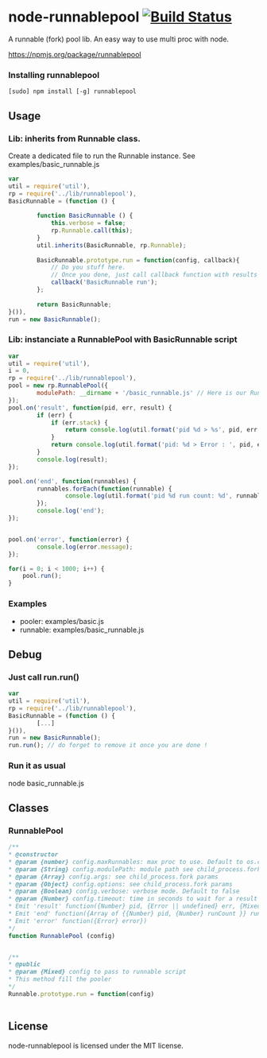 # node-runnablepool [![Build Status](https://secure.travis-ci.org/sdolard/node-runnablepool.png?branch=master)](http://travis-ci.org/sdolard/node-runnablepool)
A runnable (fork) pool lib.
An easy way to use multi proc with node.

https://npmjs.org/package/runnablepool


### Installing runnablepool

```
[sudo] npm install [-g] runnablepool
```


## Usage
### Lib: inherits from Runnable class. 
Create a dedicated file to run the Runnable instance. 
See examples/basic_runnable.js
```javascript
var
util = require('util'),
rp = require('../lib/runnablepool'),
BasicRunnable = (function () {
		
		function BasicRunnable () {
			this.verbose = false;
			rp.Runnable.call(this);
		}
		util.inherits(BasicRunnable, rp.Runnable);
		
		BasicRunnable.prototype.run = function(config, callback){
			// Do you stuff here.
			// Once you done, just call callback function with results as params
			callback('BasicRunnable run');
		};
	
		return BasicRunnable;
}()),
run = new BasicRunnable();

```

### Lib: instanciate a RunnablePool with BasicRunnable script 
```javascript
var
util = require('util'),
i = 0,
rp = require('../lib/runnablepool'),
pool = new rp.RunnablePool({
		modulePath: __dirname + '/basic_runnable.js' // Here is our Runnable script
});
pool.on('result', function(pid, err, result) {
		if (err) {
			if (err.stack) {
				return console.log(util.format('pid %d > %s', pid, err.stack));
			}
			return console.log(util.format('pid: %d > Error : ', pid, err.message));
		}
		console.log(result);
});

pool.on('end', function(runnables) {
		runnables.forEach(function(runnable) {
				console.log(util.format('pid %d run count: %d', runnable.pid, runnable.runCount));
		});
		console.log('end');
});


pool.on('error', function(error) {
		console.log(error.message);
});

for(i = 0; i < 1000; i++) {
	pool.run();
}

```

### Examples
* pooler: examples/basic.js
* runnable: examples/basic_runnable.js



## Debug
### Just call run.run() 
```javascript
var
util = require('util'),
rp = require('../lib/runnablepool'),
BasicRunnable = (function () {
		[...]
}()),
run = new BasicRunnable();
run.run(); // do forget to remove it once you are done !

```

### Run it as usual
node basic_runnable.js


## Classes
### RunnablePool
```javascript		
/**
* @constructor
* @param {number} config.maxRunnables: max proc to use. Default to os.cpus().length
* @param {String} config.modulePath: module path see child_process.fork params
* @param {Array} config.args: see child_process.fork params
* @param {Object} config.options: see child_process.fork params
* @param {Boolean} config.verbose: verbose mode. Default to false
* @param {Number} config.timeout: time in seconds to wait for a result before killing process. Default to 30
* Emit 'result' function({Number} pid, {Error || undefined} err, {Mixed} result) for each results
* Emit 'end' function({Array of {{Number} pid, {Number} runCount }} runnables) once all results are done
* Emit 'error' function({Error} error})
*/
function RunnablePool (config)


/**
* @public
* @param {Mixed} config to pass to runnable script
* This method fill the pooler
*/
Runnable.prototype.run = function(config)
		
```

## License
node-runnablepool is licensed under the MIT license.
